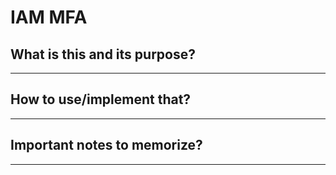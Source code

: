 # IAM MFA

## What is this and its purpose?

---

## How to use/implement that?

---

## Important notes to memorize?

---

